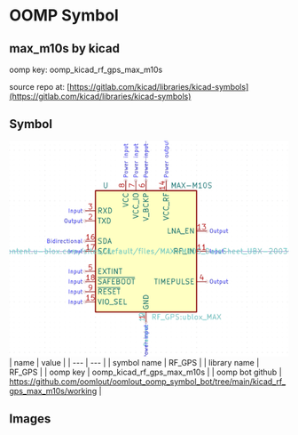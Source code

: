 # OOMP Symbol  
## max_m10s  by kicad  
  
oomp key: oomp_kicad_rf_gps_max_m10s  
  
source repo at: [https://gitlab.com/kicad/libraries/kicad-symbols](https://gitlab.com/kicad/libraries/kicad-symbols)  
## Symbol  
  
[![working.png](working_600.png)](working.png)  
| name | value | 
| --- | --- | 
| symbol name | RF_GPS | 
| library name | RF_GPS | 
| oomp key | oomp_kicad_rf_gps_max_m10s | 
| oomp bot github | https://github.com/oomlout/oomlout_oomp_symbol_bot/tree/main/kicad_rf_gps_max_m10s/working | 
## Images  
